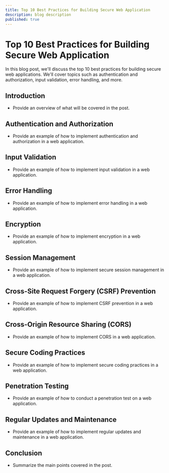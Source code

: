 ```yaml
---
title: Top 10 Best Practices for Building Secure Web Application
description: blog description
published: true
---
```


# Top 10 Best Practices for Building Secure Web Application

In this blog post, we'll discuss the top 10 best practices for building secure web applications. We'll cover topics such as authentication and authorization, input validation, error handling, and more.

Introduction
------------

-   Provide an overview of what will be covered in the post.

Authentication and Authorization
--------------------------------

-   Provide an example of how to implement authentication and authorization in a web application.

Input Validation
----------------

-   Provide an example of how to implement input validation in a web application.

Error Handling
--------------

-   Provide an example of how to implement error handling in a web application.

Encryption
----------

-   Provide an example of how to implement encryption in a web application.

Session Management
------------------

-   Provide an example of how to implement secure session management in a web application.

Cross-Site Request Forgery (CSRF) Prevention
--------------------------------------------

-   Provide an example of how to implement CSRF prevention in a web application.

Cross-Origin Resource Sharing (CORS)
------------------------------------

-   Provide an example of how to implement CORS in a web application.

Secure Coding Practices
-----------------------

-   Provide an example of how to implement secure coding practices in a web application.

Penetration Testing
-------------------

-   Provide an example of how to conduct a penetration test on a web application.

Regular Updates and Maintenance
-------------------------------

-   Provide an example of how to implement regular updates and maintenance in a web application.

Conclusion
----------

-   Summarize the main points covered in the post.
